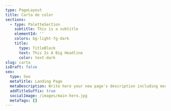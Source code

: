 ```yaml
---
type: PageLayout
title: Carta de color
sections:
  - type: PaletteSection
    subtitle: This is a subtitle
    elementId: ''
    colors: bg-light-fg-dark
    title:
      type: TitleBlock
      text: This Is A Big Headline
      color: text-dark
slug: carta
isDraft: false
seo:
  type: Seo
  metaTitle: Landing Page
  metaDescription: Write here your new page's description including most relevant keywords.
  addTitleSuffix: true
  socialImage: /images/main-hero.jpg
  metaTags: []
---
```

